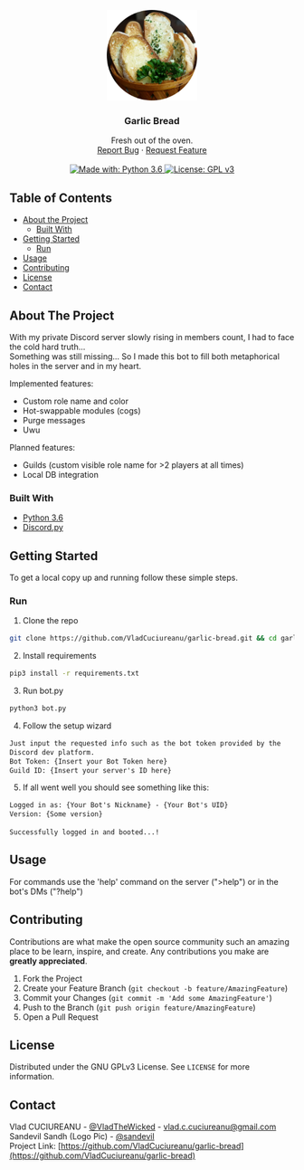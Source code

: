 <!-- PROJECT LOGO -->
<p align="center">
  <a href="https://github.com/VladCuciureanu/garlic-bread">
    <img src="logo.png" alt="Logo" width="160" height="160">
  </a>

  <h3 align="center">Garlic Bread</h3>

  <p align="center">
    Fresh out of the oven.
    <br />
    <a href="https://github.com/VladCuciureanu/garlic-bread/issues">Report Bug</a>
    ·
    <a href="https://github.com/VladCuciureanu/garlic-bread/issues">Request Feature</a>
    <br />
    <br />
    <a href="https://www.python.org/downloads/release/python-360">
      <img alt="Made with: Python 3.6" src="https://img.shields.io/badge/python-3.6-blue.svg" target="_blank" />
    </a>
    <a href="https://www.gnu.org/licenses/gpl-3.0">
      <img alt="License: GPL v3" src="https://img.shields.io/badge/License-GPLv3-blue.svg" target="_blank" />
    </a>
  </p>
</p>



<!-- TABLE OF CONTENTS -->
## Table of Contents

* [About the Project](#about-the-project)
  * [Built With](#built-with)
* [Getting Started](#getting-started)
  * [Run](#run)
* [Usage](#usage)
* [Contributing](#contributing)
* [License](#license)
* [Contact](#contact)



<!-- ABOUT THE PROJECT -->
## About The Project

<!-- Photo of this project TBA -->

With my private Discord server slowly rising in members count, I had to face the cold hard truth...\
Something was still missing...
So I made this bot to fill both metaphorical holes in the server and in my heart.

Implemented features:
 * Custom role name and color
 * Hot-swappable modules (cogs)
 * Purge messages
 * Uwu

Planned features:
 * Guilds (custom visible role name for >2 players at all times)
 * Local DB integration

### Built With

* [Python 3.6](https://www.python.org/downloads/release/python-360/)
* [Discord.py](https://github.com/Rapptz/discord.py)



<!-- GETTING STARTED -->
## Getting Started

To get a local copy up and running follow these simple steps.

### Run

1. Clone the repo
```sh
git clone https://github.com/VladCuciureanu/garlic-bread.git && cd garlic-bread
```
2. Install requirements
```sh
pip3 install -r requirements.txt
```
3. Run bot.py
```sh
python3 bot.py
```
4. Follow the setup wizard
```
Just input the requested info such as the bot token provided by the Discord dev platform.
Bot Token: {Insert your Bot Token here}
Guild ID: {Insert your server's ID here}
```
5. If all went well you should see something like this:
```
Logged in as: {Your Bot's Nickname} - {Your Bot's UID}
Version: {Some version}

Successfully logged in and booted...!
```



<!-- USAGE EXAMPLES -->
## Usage

For commands use the 'help' command on the server (">help") or in the bot's DMs ("?help")



<!-- CONTRIBUTING -->
## Contributing

Contributions are what make the open source community such an amazing place to be learn, inspire, and create. Any contributions you make are **greatly appreciated**.

1. Fork the Project
2. Create your Feature Branch (`git checkout -b feature/AmazingFeature`)
3. Commit your Changes (`git commit -m 'Add some AmazingFeature'`)
4. Push to the Branch (`git push origin feature/AmazingFeature`)
5. Open a Pull Request



<!-- LICENSE -->
## License

Distributed under the GNU GPLv3 License. See `LICENSE` for more information.



<!-- CONTACT -->
## Contact

Vlad CUCIUREANU - [@VladTheWicked](https://twitter.com/VladTheWicked) - vlad.c.cuciureanu@gmail.com\
Sandevil Sandh (Logo Pic) - [@sandevil](https://unsplash.com/@sandevil)\
Project Link: [https://github.com/VladCuciureanu/garlic-bread](https://github.com/VladCuciureanu/garlic-bread)

